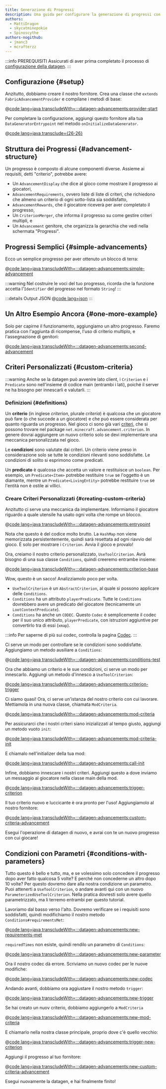 ```yaml
---
title: Generazione di Progressi
description: Una guida per configurare la generazione di progressi con datagen.
authors:
  - MattiDragon
  - skycatminepokie
  - Spinoscythe
authors-nogithub:
  - jmanc3
  - mcrafterzz
---
```


:::info PREREQUISITI
Assicurati di aver prima completato il processo di [configurazione della datagen](./setup).
:::

## Configurazione {#setup}

Anzitutto, dobbiamo creare il nostro fornitore. Crea una classe che `extends FabricAdvancementProvider` e compilane i metodi di base:

@[code lang=java transcludeWith=:::datagen-advancements:provider-start](@/reference/1.21.8/src/client/java/com/example/docs/datagen/FabricDocsReferenceAdvancementProvider.java)

Per completare la configurazione, aggiungi questo fornitore alla tua `DataGeneratorEntrypoint` nel metodo `onInitializeDataGenerator`.

@[code lang=java transclude={26-26}](@/reference/1.21.8/src/client/java/com/example/docs/datagen/FabricDocsReferenceDataGenerator.java)

## Struttura dei Progressi {#advancement-structure}

Un progresso è composto di alcune componenti diverse. Assieme ai requisiti, detti "criterio", potrebbe avere:

- Un `AdvancementDisplay` che dice al gioco come mostrare il progresso ai giocatori,
- `AdvancementRequirements`, ovvero liste di liste di criteri, che richiedono che almeno un criterio di ogni sotto-lista sia soddisfatto,
- `AdvancementRewards`, che il giocatore riceverà per aver completato il progresso,
- Un `CriterionMerger`, che informa il progresso su come gestire criteri multipli, e
- Un `Advancement` genitore, che organizza la gerarchia che vedi nella schermata "Progressi".

## Progressi Semplici {#simple-advancements}

Ecco un semplice progresso per aver ottenuto un blocco di terra:

@[code lang=java transcludeWith=:::datagen-advancements:simple-advancement](@/reference/1.21.8/src/client/java/com/example/docs/datagen/FabricDocsReferenceAdvancementProvider.java)

:::warning
Nel costruire le voci del tuo progresso, ricorda che la funzione accetta l'`Identifier` del progresso nel formato `String`!
:::

:::details Output JSON
@[code lang=json](@/reference/1.21.8/src/main/generated/data/fabric-docs-reference/advancement/get_dirt.json)
:::

## Un Altro Esempio Ancora {#one-more-example}

Solo per capirne il funzionamento, aggiungiamo un altro progresso. Faremo pratica con l'aggiunta di ricompense, l'uso di criterio multiplo, e l'assegnazione di genitori:

@[code lang=java transcludeWith=:::datagen-advancements:second-advancement](@/reference/1.21.8/src/client/java/com/example/docs/datagen/FabricDocsReferenceAdvancementProvider.java)

## Criteri Personalizzati {#custom-criteria}

:::warning
Anche se la datagen può avvenire lato client, i `Criterion` e i `Predicate` sono nell'insieme di codice main (entrambi i lati), poiché il server ne ha bisogno per innescarli e valutarli.
:::

### Definizioni {#definitions}

Un **criterio** (in inglese _criterion_, plurale _criteria_) è qualcosa che un giocatore può fare (o che succede a un giocatore) e che può essere considerata per quanto riguarda un progresso. Nel gioco ci sono già vari [criteri](https://minecraft.wiki/w/Advancement_definition#List_of_triggers), che si possono trovare nel package `net.minecraft.advancement.criterion`. In genere dovrai aggiungere un nuovo criterio solo se devi implementare una meccanica personalizzata nel gioco.

Le **condizioni** sono valutate dai criteri. Un criterio viene preso in considerazione solo se tutte le condizioni rilevanti sono soddisfatte. Le condizioni di solito si esprimono come predicati.

Un **predicato** è qualcosa che accetta un valore e restituisce un `boolean`. Per esempio, un `Predicate<Item>` potrebbe restituire `true` se l'oggetto è un diamante, mentre un `Predicate<LivingEntity>` potrebbe restituire `true` se l'entità non è ostile ai villici.

### Creare Criteri Personalizzati {#creating-custom-criteria}

Anzitutto ci serve una meccanica da implementare. Informiamo il giocatore riguardo a quale utensile ha usato ogni volta che rompe un blocco.

@[code lang=java transcludeWith=:::datagen-advancements:entrypoint](@/reference/1.21.8/src/main/java/com/example/docs/advancement/FabricDocsReferenceDatagenAdvancement.java)

Nota che questo è del codice molto brutto. La `HashMap` non viene memorizzata persistentemente, quindi sarà resettata ad ogni riavvio del gioco. È solo per mostrare i `Criterion`. Avvia il gioco e provalo!

Ora, creiamo il nostro criterio personalizzato, `UseToolCriterion`. Avrà bisogno di una sua classe `Conditions`, quindi creeremo entrambe insieme:

@[code lang=java transcludeWith=:::datagen-advancements:criterion-base](@/reference/1.21.8/src/main/java/com/example/docs/advancement/UseToolCriterion.java)

Wow, questo è un sacco! Analizziamolo poco per volta.

- `UseToolCriterion` è un `AbstractCriterion`, al quale si possono applicare delle `Conditions`.
- `Conditions` ha un attributo `playerPredicate`. Tutte le `Conditions` dovrebbero avere un predicato del giocatore (tecnicamente un `LootContextPredicate`).
- `Conditions` ha anche un `CODEC`. Questo `Codec` è semplicemente il codec per il suo unico attributo, `playerPredicate`, con istruzioni aggiuntive per convertirlo tra di essi (`xmap`).

:::info
Per saperne di più sui codec, controlla la pagina [Codec](../codecs).
:::

Ci serve un modo per controllare se le condizioni sono soddisfatte. Aggiungiamo un metodo ausiliare a `Conditions`:

@[code lang=java transcludeWith=:::datagen-advancements:conditions-test](@/reference/1.21.8/src/main/java/com/example/docs/advancement/UseToolCriterion.java)

Ora che abbiamo un criterio e le sue condizioni, ci serve un modo per innescarlo. Aggiungi un metodo d'innesco a `UseToolCriterion`:

@[code lang=java transcludeWith=:::datagen-advancements:criterion-trigger](@/reference/1.21.8/src/main/java/com/example/docs/advancement/UseToolCriterion.java)

Ci siamo quasi! Ora, ci serve un'istanza del nostro criterio con cui lavorare. Mettiamola in una nuova classe, chiamata `ModCriteria`.

@[code lang=java transcludeWith=:::datagen-advancements:mod-criteria](@/reference/1.21.8/src/main/java/com/example/docs/advancement/ModCriteria.java)

Per assicurarci che i nostri criteri siano inizializzati al tempo giusto, aggiungi un metodo vuoto `init`:

@[code lang=java transcludeWith=:::datagen-advancements:mod-criteria-init](@/reference/1.21.8/src/main/java/com/example/docs/advancement/ModCriteria.java)

E chiamalo nell'initializer della tua mod:

@[code lang=java transcludeWith=:::datagen-advancements:call-init](@/reference/1.21.8/src/main/java/com/example/docs/advancement/FabricDocsReferenceDatagenAdvancement.java)

Infine, dobbiamo innescare i nostri criteri. Aggiungi questo a dove inviamo un messaggio al giocatore nella classe main della mod.

@[code lang=java transcludeWith=:::datagen-advancements:trigger-criterion](@/reference/1.21.8/src/main/java/com/example/docs/advancement/FabricDocsReferenceDatagenAdvancement.java)

Il tuo criterio nuovo e luccicante è ora pronto per l'uso! Aggiungiamolo al nostro fornitore:

@[code lang=java transcludeWith=:::datagen-advancements:custom-criteria-advancement](@/reference/1.21.8/src/client/java/com/example/docs/datagen/FabricDocsReferenceAdvancementProvider.java)

Esegui l'operazione di datagen di nuovo, e avrai con te un nuovo progresso con cui giocare!

## Condizioni con Parametri {#conditions-with-parameters}

Tutto questo è bello e tutto, ma, e se volessimo solo concedere il progresso dopo aver fatto qualcosa 5 volte? E perché non concederne un altro dopo 10 volte? Per questo dovremo dare alla nostra condizione un parametro. Puoi attenerti a `UseToolCriterion`, o andare avanti qui con un nuovo `ParameterizedUseToolCriterion`. Nella pratica dovresti solo avere quello parametrizzato, ma li terremo entrambi per questo tutorial.

Lavoriamo dal basso verso l'alto. Dovremo verificare se i requisiti sono soddisfatti, quindi modifichiamo il nostro metodo `Conditions#requirementsMet`:

@[code lang=java transcludeWith=:::datagen-advancements:new-requirements-met](@/reference/1.21.8/src/main/java/com/example/docs/advancement/ParameterizedUseToolCriterion.java)

`requiredTimes` non esiste, quindi rendilo un parametro di `Conditions`:

@[code lang=java transcludeWith=:::datagen-advancements:new-parameter](@/reference/1.21.8/src/main/java/com/example/docs/advancement/ParameterizedUseToolCriterion.java)

Ora il nostro codec dà errore. Scriviamo un nuovo codec per le nuove modifiche:

@[code lang=java transcludeWith=:::datagen-advancements:new-codec](@/reference/1.21.8/src/main/java/com/example/docs/advancement/ParameterizedUseToolCriterion.java)

Andando avanti, dobbiamo ora aggiustare il nostro metodo `trigger`:

@[code lang=java transcludeWith=:::datagen-advancements:new-trigger](@/reference/1.21.8/src/main/java/com/example/docs/advancement/ParameterizedUseToolCriterion.java)

Se hai creato un nuov criterio, dobbiamo aggiungerlo a `ModCriteria`

@[code lang=java transcludeWith=:::datagen-advancements:new-mod-criteria](@/reference/1.21.8/src/main/java/com/example/docs/advancement/ModCriteria.java)

E chiamarlo nella nostra classe principale, proprio dove c'è quello vecchio:

@[code lang=java transcludeWith=:::datagen-advancements:trigger-new-criterion](@/reference/1.21.8/src/main/java/com/example/docs/advancement/FabricDocsReferenceDatagenAdvancement.java)

Aggiungi il progresso al tuo fornitore:

@[code lang=java transcludeWith=:::datagen-advancements:new-custom-criteria-advancement](@/reference/1.21.8/src/client/java/com/example/docs/datagen/FabricDocsReferenceAdvancementProvider.java)

Esegui nuovamente la datagen, e hai finalmente finito!
